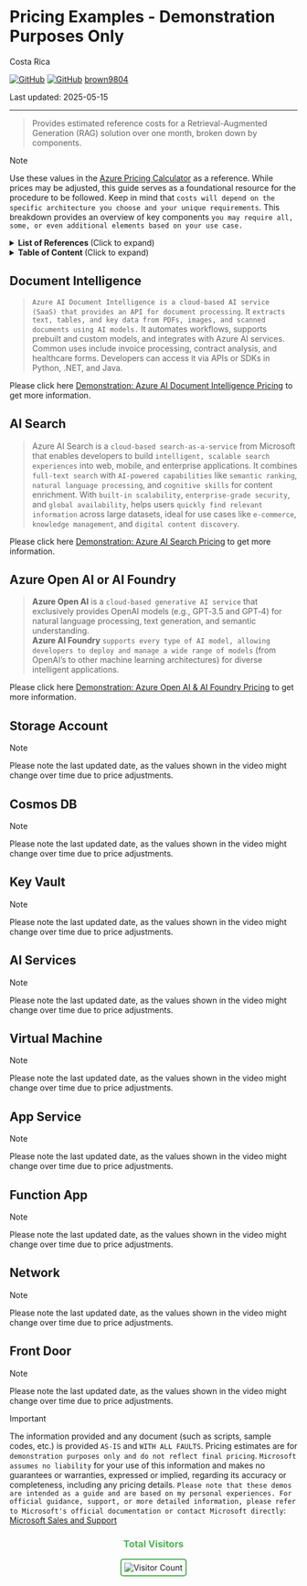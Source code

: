 # Pricing Examples - Demonstration Purposes Only

Costa Rica

[![GitHub](https://badgen.net/badge/icon/github?icon=github&label)](https://github.com) 
[![GitHub](https://img.shields.io/badge/--181717?logo=github&logoColor=ffffff)](https://github.com/)
[brown9804](https://github.com/brown9804)

Last updated: 2025-05-15

----------

> Provides estimated reference costs for a Retrieval-Augmented Generation (RAG) solution over one month, broken down by components.

> [!NOTE]
> Use these values in the [Azure Pricing Calculator](https://azure.microsoft.com/en-us/pricing/calculator/) as a reference. While prices may be adjusted, this guide serves as a foundational resource for the procedure to be followed. Keep in mind that `costs will depend on the specific architecture you choose and your unique requirements`. This breakdown provides an overview of key components `you may require all, some, or even additional elements based on your use case.`

<details>
<summary><b>List of References </b> (Click to expand)</summary>

- [Azure Pricing Calculator](https://azure.microsoft.com/en-us/pricing/calculator/)
- [Document Intelligence pricing](https://azure.microsoft.com/en-in/pricing/details/ai-document-intelligence/?msockid=38ec3806873362243e122ce086486339)
- [Azure AI Search pricing](https://azure.microsoft.com/en-us/pricing/details/search/?msockid=38ec3806873362243e122ce086486339)

</details>

<details>
<summary><b>Table of Content </b> (Click to expand)</summary>

- [Document Intelligence](#document-intelligence)
- [AI Search](#ai-search)
- [Azure Open AI or AI Foundry](#azure-open-ai-or-ai-foundry)
- [Storage Account](#storage-account)
- [Cosmos DB](#cosmos-db)
- [Key Vault](#key-vault)
- [AI Services](#ai-services)
- [Virtual Machine](#virtual-machine)
- [App Service](#app-service)
- [Function App](#function-app)
- [Network](#network)
- [Front Door](#front-door)

</details>

## Document Intelligence

> `Azure AI Document Intelligence is a cloud-based AI service (SaaS) that provides an API for document processing`. It `extracts text, tables, and key data from PDFs, images, and scanned documents using AI models.` It automates workflows, supports prebuilt and custom models, and integrates with Azure AI services. Common uses include invoice processing, contract analysis, and healthcare forms. Developers can access it via APIs or SDKs in Python, .NET, and Java.

Please click here [Demonstration: Azure AI Document Intelligence Pricing](./0_Doc-Intellig.md) to get more information. 

## AI Search

> Azure AI Search is a `cloud-based search-as-a-service` from Microsoft that enables developers to build `intelligent, scalable search experiences` into web, mobile, and enterprise applications. It combines `full-text search` with `AI-powered capabilities` like `semantic ranking`, `natural language processing`, and `cognitive skills` for content enrichment. With `built-in scalability`, `enterprise-grade security`, and `global availability`, helps users `quickly find relevant information` across large datasets, ideal for use cases like `e-commerce`, `knowledge management`, and `digital content discovery`.

Please click here [Demonstration: Azure AI Search Pricing](./1_AI-Search.md) to get more information. 

## Azure Open AI or AI Foundry


> **Azure Open AI** is a `cloud-based generative AI service` that exclusively provides OpenAI models (e.g., GPT‑3.5 and GPT‑4) for natural language processing, text generation, and semantic understanding.  <br/>
> **Azure AI Foundry** `supports every type of AI model, allowing developers to deploy and manage a wide range of models` (from OpenAI’s to other machine learning architectures) for diverse intelligent applications.

Please click here [Demonstration: Azure Open AI & AI Foundry Pricing](./2_AOAI-AIFoundry.md) to get more information. 

## Storage Account  

> [!NOTE]
> Please note the last updated date, as the values shown in the video might change over time due to price adjustments.

## Cosmos DB 

> [!NOTE]
> Please note the last updated date, as the values shown in the video might change over time due to price adjustments.

## Key Vault 

> [!NOTE]
> Please note the last updated date, as the values shown in the video might change over time due to price adjustments.

## AI Services 

> [!NOTE]
> Please note the last updated date, as the values shown in the video might change over time due to price adjustments.

## Virtual Machine 

> [!NOTE]
> Please note the last updated date, as the values shown in the video might change over time due to price adjustments.

## App Service 

> [!NOTE]
> Please note the last updated date, as the values shown in the video might change over time due to price adjustments.

## Function App

> [!NOTE]
> Please note the last updated date, as the values shown in the video might change over time due to price adjustments.

## Network 

> [!NOTE]
> Please note the last updated date, as the values shown in the video might change over time due to price adjustments.

## Front Door 

> [!NOTE]
> Please note the last updated date, as the values shown in the video might change over time due to price adjustments.

> [!IMPORTANT]
> The information provided and any document (such as scripts, sample codes, etc.) is provided `AS-IS` and `WITH ALL FAULTS`. Pricing estimates are for `demonstration purposes only and do not reflect final pricing`. `Microsoft assumes no liability` for your use of this information and makes no guarantees or warranties, expressed or implied, regarding its accuracy or completeness, including any pricing details. `Please note that these demos are intended as a guide and are based on my personal experiences. For official guidance, support, or more detailed information, please refer to Microsoft's official documentation or contact Microsoft directly`: [Microsoft Sales and Support](https://support.microsoft.com/contactus?ContactUsExperienceEntryPointAssetId=S.HP.SMC-HOME)

<div align="center">
  <h3 style="color: #4CAF50;">Total Visitors</h3>
  <img src="https://profile-counter.glitch.me/brown9804/count.svg" alt="Visitor Count" style="border: 2px solid #4CAF50; border-radius: 5px; padding: 5px;"/>
</div>
